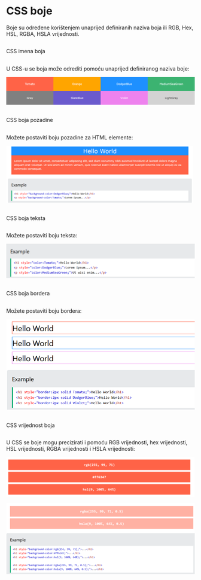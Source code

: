 
# CSS boje

Boje su određene korištenjem unaprijed definiranih naziva boja ili RGB, Hex, HSL, RGBA, HSLA vrijednosti.

##
CSS imena boja
##

U CSS-u se boja može odrediti pomoću unaprijed definiranog naziva boje:

![App Screenshot](https://github.com/BHFFMMST/Web-development/blob/main/docs/assets/images/styling/Screenshot_30.png?raw=true)

##
CSS boja pozadine
##
Možete postaviti boju pozadine za HTML elemente:

![App Screenshot](https://github.com/BHFFMMST/Web-development/blob/main/docs/assets/images/styling/Screenshot_31.png?raw=true)
##
CSS boja teksta
##
Možete postaviti boju teksta:

![App Screenshot](https://github.com/BHFFMMST/Web-development/blob/main/docs/assets/images/styling/Screenshot_32.png?raw=true)
##
CSS boja bordera
##

Možete postaviti boju bordera:

![App Screenshot](https://github.com/BHFFMMST/Web-development/blob/main/docs/assets/images/styling/Screenshot_33.png?raw=true)

##
CSS vrijednost boja
##
U CSS se boje mogu precizirati i pomoću RGB vrijednosti, hex vrijednosti, HSL vrijednosti, RGBA vrijednosti i HSLA vrijednosti:

![App Screenshot](https://github.com/BHFFMMST/Web-development/blob/main/docs/assets/images/styling/Screenshot_34.png?raw=true)

![App Screenshot](https://github.com/BHFFMMST/Web-development/blob/main/docs/assets/images/styling/Screenshot_35.png?raw=true)

